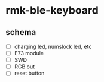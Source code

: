# rmk-ble-keyboard

## schema

- [ ] charging led, numslock led, etc
- [ ] E73 module
- [ ] SWD
- [ ] RGB out
- [ ] reset button
